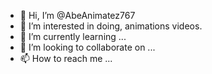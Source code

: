 - 👋 Hi, I’m @AbeAnimatez767
- 👀 I’m interested in doing, animations videos.
- 🌱 I’m currently learning ...
- 💞️ I’m looking to collaborate on ...
- 📫 How to reach me ...

<!---
AbeAnimatez767/AbeAnimatez767 is a ✨ special ✨ repository because its `README.md` (this file) appears on your GitHub profile.
You can click the Preview link to take a look at your changes.
--->
